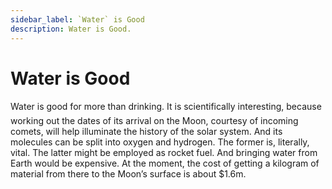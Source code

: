 ```yaml
---
sidebar_label: `Water` is Good
description: Water is Good.
---
```


# Water is Good

Water is good for more than drinking. It is scientifically interesting, because working out the dates of its arrival on the Moon, courtesy of incoming comets, will help illuminate the history of the solar system. And its molecules can be split into oxygen and hydrogen. The former is, literally, vital. The latter might be employed as rocket fuel. And bringing water from Earth would be expensive. At the moment, the cost of getting a kilogram of material from there to the Moon’s surface is about $1.6m.